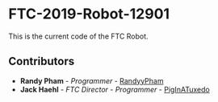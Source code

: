 # FTC-2019-Robot-12901

This is the current code of the FTC Robot. 

## Contributors
* **Randy Pham** - *Programmer* - [RandyyPham](https://github.com/RandyyPham)
* **Jack Haehl** - *FTC Director* - *Programmer* - [PigInATuxedo](https://github.com/PigInATuxedo)
